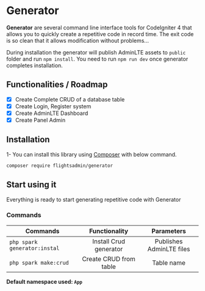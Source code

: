 # Generator
**Generator** are several command line interface tools for CodeIgniter 4 that allows you to quickly create a repetitive code in record time. The exit code is so clean that it allows modification without problems...

During installation the generator will publish AdminLTE assets to ```public``` folder and run ```npm install```.
You need to run ```npm run dev``` once generator completes installation.

## Functionalities / Roadmap

 - [x] Create Complete CRUD of a database table
 - [x] Create Login, Register system
 - [x] Create AdminLTE Dashboard
 - [x] Create Panel Admin

## Installation
 1-  You can install this library using [Composer](https://getcomposer.com) with below command.
 
  ```bash 
  composer require flightsadmin/generator
  ```

## Start using it  
Everything is ready to start generating repetitive code with Generator  

### Commands

 Commands       |      Functionality      |  Parameters |
|------------------|:-------------:|:------:|
| ```php spark generator:instal``` |  Install Crud generator | Publishes AdminLTE files  |
| ```php spark make:crud``` |  Create CRUD from table   | Table name  |


**Default namespace used:  `App`**

